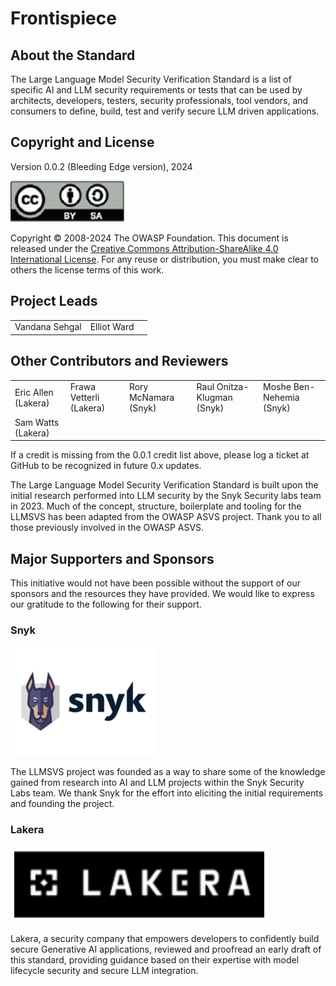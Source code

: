 # Frontispiece

## About the Standard

The Large Language Model Security Verification Standard is a list of specific AI and LLM security requirements or tests that can be used by architects, developers, testers, security professionals, tool vendors, and consumers to define, build, test and verify secure LLM driven applications.

## Copyright and License

Version 0.0.2 (Bleeding Edge version), 2024

![license](../images/license.png)

Copyright © 2008-2024 The OWASP Foundation. This document is released under the [Creative Commons Attribution-ShareAlike 4.0 International License](https://creativecommons.org/licenses/by-sa/4.0/). For any reuse or distribution, you must make clear to others the license terms of this work.

## Project Leads

|                       |                  |             |
|---------------------- |----------------- |------------ |
| Vandana Sehgal | Elliot Ward  |   |

## Other Contributors and Reviewers

|                 |                   |                      |                     |                      |
|---------------- |------------------ |--------------------- |-------------------- |--------------------- |
| Eric Allen (Lakera)    | Frawa Vetterli (Lakera)     | Rory McNamara (Snyk)    | Raul Onitza-Klugman (Snyk)  |Moshe Ben-Nehemia (Snyk)|
| Sam Watts (Lakera) | | | | |

If a credit is missing from the 0.0.1 credit list above, please log a ticket at GitHub to be recognized in future 0.x updates.

The Large Language Model Security Verification Standard is built upon the initial research performed into LLM security by the Snyk Security labs team in 2023. Much of the concept, structure, boilerplate and tooling for the LLMSVS has been adapted from the OWASP ASVS project. Thank you to all those previously involved in the OWASP ASVS.

## Major Supporters and Sponsors
This initiative would not have been possible without the support of our sponsors and the resources they have provided. We would like to express our gratitude to the following for their support.

### Snyk
![](../images/snyk-logo.png)

The LLMSVS project was founded as a way to share some of the knowledge gained from research into AI and LLM projects within the Snyk Security Labs team. We thank Snyk for the effort into eliciting the initial requirements and founding the project.


### Lakera
![](../images/lakera-logo.png)

Lakera, a security company that empowers developers to confidently build secure Generative AI applications, reviewed and proofread an early draft of this standard, providing guidance based on their expertise with model lifecycle security and secure LLM integration.
